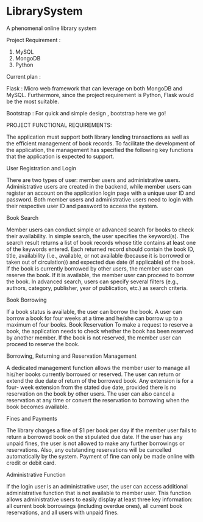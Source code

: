 # LibrarySystem

A phenomenal online library system

Project Requirement :

1. MySQL
2. MongoDB
3. Python

Current plan :

Flask : Micro web framework that can leverage on both MongoDB and MySQL. Furthermore, since the project requirement is Python, Flask would be the most suitable.

Bootstrap : For quick and simple design , bootstrap here we go!

PROJECT FUNCTIONAL REQUIREMENTS:

The application must support both library lending transactions as well as the efficient management of book records. To facilitate the development of the application, the management has specified the following key functions that the application is expected to support.

User Registration and Login

There are two types of user: member users and administrative users. Administrative users are created in the backend, while member users can register an account on the application login page with a unique user ID and password. Both member users and administrative users need to login with their respective user ID and password to access the system.

Book Search

Member users can conduct simple or advanced search for books to check their availability. In simple search, the user specifies the keyword(s). The search result returns a list of book records whose title contains at least one of the keywords entered. Each returned record should contain the book ID, title, availability (i.e., available, or not available (because it is borrowed or taken out of circulation)) and expected due date (if applicable) of the book. If the book is currently borrowed by other users, the member user can reserve the book. If it is available, the member user can proceed to borrow the book. In advanced search, users can specify several filters (e.g., authors, category, publisher, year of publication, etc.) as search criteria.

Book Borrowing

If a book status is available, the user can borrow the book. A user can borrow a book for four weeks at a time and he/she can borrow up to a maximum of four books.
Book Reservation
To make a request to reserve a book, the application needs to check whether the book has been reserved by another member. If the book is not reserved, the member user can proceed to reserve the book.

Borrowing, Returning and Reservation Management

A dedicated management function allows the member user to manage all his/her books currently borrowed or reserved. The user can return or extend the due date of return of the borrowed book. Any extension is for a four- week extension from the stated due date, provided there is no reservation on the book by other users. The user can also cancel a reservation at any time or convert the reservation to borrowing when the book becomes available.

Fines and Payments

The library charges a fine of $1 per book per day if the member user fails to return a borrowed book on the stipulated due date. If the user has any unpaid fines, the user is not allowed to make any further borrowings or reservations. Also, any outstanding reservations will be cancelled automatically by the system. Payment of fine can only be made online with credit or debit card.

Administrative Function

If the login user is an administrative user, the user can access additional administrative function that is not available to member user. This function allows administrative users to easily display at least three key information: all current book borrowings (including overdue ones), all current book reservations, and all users with unpaid fines.

